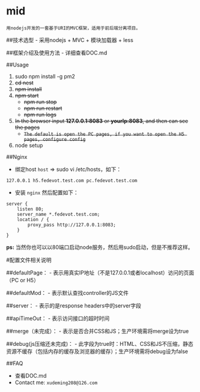 # mid
	用nodejs开发的一套基于URI的MVC框架，适用于前后端分离项目。

##技术选型
	- 采用nodejs + MVC + 模块加载器 + less

##框架介绍及使用方法
	- 详细查看DOC.md


##Usage
1. sudo npm install -g pm2
2. ~~cd nest~~
3. ~~npm install~~
4. ~~npm start~~
	* ~~npm run stop~~
	* ~~npm run restart~~
	* ~~npm run logs~~
5. ~~In the browser input **127.0.0.1:8083** or **yourIp:8083**, and then can see the pages~~
    * ~~`The default is open the PC pages, if you want to open the H5 pages, configure config`~~
6. node setup

##Nginx
* 绑定host `host` => sudo vi /etc/hosts，如下：

```
127.0.0.1 h5.fedevot.test.com pc.fedevot.test.com
```
* 安装 `nginx` 然后配置如下：

```
server {
    listen 80;
    server_name *.fedevot.test.com;
    location / {
        proxy_pass http://127.0.0.1:8083;
    }
}
```

**ps:**
	当然你也可以以80端口启动node服务，然后用sudo启动，但是不推荐这样。

#配置文件相关说明

##defaultPage：
	- 表示用真实IP地址（不是127.0.0.1或者localhost）访问的页面（PC or H5）

##defaultMod：
	- 表示默认查找controller的JS文件

##server：
	- 表示的是response headers中的server字段

##apiTimeOut：
	- 表示访问接口的超时时间

##merge（未完成）：
	- 表示是否合并CSS和JS；生产环境需将merge设为true

##debug(js压缩还未完成)：
	- 此字段为true时：HTML、CSS和JS不压缩，静态资源不缓存（包括内存的缓存及浏览器的缓存）；生产环境需将debug设为false

##FAQ
* 查看DOC.md
* Contact me: `xudeming208@126.com`
